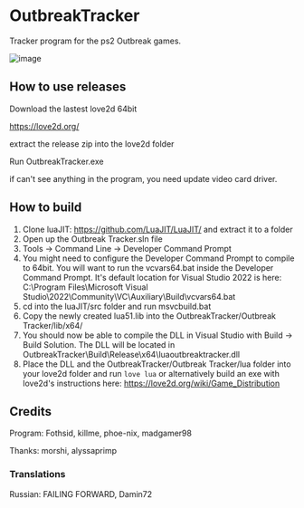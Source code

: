 # OutbreakTracker
Tracker program for the ps2 Outbreak games.

![image](https://github.com/madgamer98/OutbreakTracker/assets/20719536/0d36d1f3-9e2f-403a-a3b1-a69766fe4ce9)


## How to use releases

Download the lastest love2d 64bit

https://love2d.org/

extract the release zip into the love2d folder

Run OutbreakTracker.exe

if can't see anything in the program, you need update video card driver.

## How to build
1. Clone luaJIT: https://github.com/LuaJIT/LuaJIT/ and extract it to a folder
2. Open up the Outbreak Tracker.sln file
3. Tools -> Command Line -> Developer Command Prompt
4. You might need to configure the Developer Command Prompt to compile to 64bit. You will want to run the vcvars64.bat inside the Developer Command Prompt. It's default location for Visual Studio 2022 is here: C:\Program Files\Microsoft Visual Studio\2022\Community\VC\Auxiliary\Build\vcvars64.bat
6. cd into the luaJIT/src folder and run msvcbuild.bat
7. Copy the newly created lua51.lib into the OutbreakTracker/Outbreak Tracker/lib/x64/
8. You should now be able to compile the DLL in Visual Studio with Build -> Build Solution. The DLL will be located in OutbreakTracker\Build\Release\x64\luaoutbreaktracker.dll
9. Place the DLL and the OutbreakTracker/Outbreak Tracker/lua folder into your love2d folder and run `love lua` or alternatively build an exe with love2d's instructions here: https://love2d.org/wiki/Game_Distribution

## Credits
Program: Fothsid, killme, phoe-nix, madgamer98

Thanks: morshi, alyssaprimp

### Translations
Russian: FAILING FORWARD, Damin72